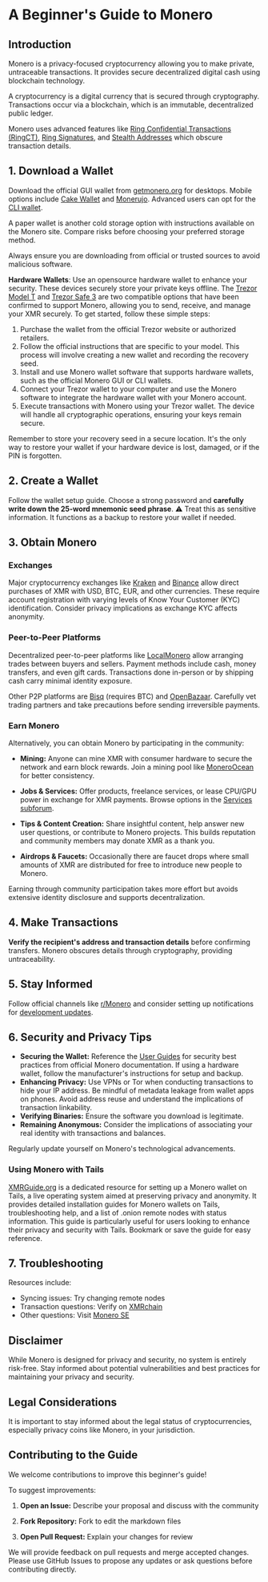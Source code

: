 # A Beginner's Guide to Monero

## Introduction
Monero is a privacy-focused cryptocurrency allowing you to make private, untraceable transactions. It provides secure decentralized digital cash using blockchain technology.

A cryptocurrency is a digital currency that is secured through cryptography. Transactions occur via a blockchain, which is an immutable, decentralized public ledger.

Monero uses advanced features like [Ring Confidential Transactions (RingCT)](https://www.getmonero.org/resources/moneropedia/ringCT.html), [Ring Signatures](https://www.getmonero.org/resources/moneropedia/ringsignatures.html), and [Stealth Addresses](https://www.getmonero.org/resources/moneropedia/stealthaddress.html) which obscure transaction details. 


## 1. Download a Wallet 
Download the official GUI wallet from [getmonero.org](https://www.getmonero.org/downloads/) for desktops. Mobile options include [Cake Wallet](https://cakewallet.com/) and [Monerujo](https://www.monerujo.io/). Advanced users can opt for the [CLI wallet](https://www.getmonero.org/resources/user-guides/monero-wallet-cli.html). 

A paper wallet is another cold storage option with instructions available on the Monero site. Compare risks before choosing your preferred storage method.

Always ensure you are downloading from official or trusted sources to avoid malicious software.

**Hardware Wallets**: Use an opensource hardware wallet to enhance your security. These devices securely store your private keys offline. The [Trezor Model T](https://trezor.io/trezor-model-t) and [Trezor Safe 3](https://trezor.io/trezor-safe-3) are two compatible options that have been confirmed to support Monero, allowing you to send, receive, and manage your XMR securely. To get started, follow these simple steps:
1. Purchase the wallet from the official Trezor website or authorized retailers.
2. Follow the official instructions that are specific to your model. This process will involve creating a new wallet and recording the recovery seed.
3. Install and use Monero wallet software that supports hardware wallets, such as the official Monero GUI or CLI wallets.
4. Connect your Trezor wallet to your computer and use the Monero software to integrate the hardware wallet with your Monero account.
5. Execute transactions with Monero using your Trezor wallet. The device will handle all cryptographic operations, ensuring your keys remain secure.

Remember to store your recovery seed in a secure location. It's the only way to restore your wallet if your hardware device is lost, damaged, or if the PIN is forgotten.


## 2. Create a Wallet
Follow the wallet setup guide. Choose a strong password and **carefully write down the 25-word mnemonic seed phrase**. ⚠️ Treat this as sensitive information. It functions as a backup to restore your wallet if needed.  


## 3. Obtain Monero 
### Exchanges
Major cryptocurrency exchanges like [Kraken](https://www.kraken.com/) and [Binance](https://www.binance.com/) allow direct purchases of XMR with USD, BTC, EUR, and other currencies. These require account registration with varying levels of Know Your Customer (KYC) identification. Consider privacy implications as exchange KYC affects anonymity.

### Peer-to-Peer Platforms
Decentralized peer-to-peer platforms like [LocalMonero](https://localmonero.co/) allow arranging trades between buyers and sellers. Payment methods include cash, money transfers, and even gift cards. Transactions done in-person or by shipping cash carry minimal identity exposure.  

Other P2P platforms are [Bisq](https://bisq.network/) (requires BTC) and [OpenBazaar](https://openbazaar.org/). Carefully vet trading partners and take precautions before sending irreversible payments.

### Earn Monero
Alternatively, you can obtain Monero by participating in the community:

- **Mining:** Anyone can mine XMR with consumer hardware to secure the network and earn block rewards. Join a mining pool like [MoneroOcean](https://moneroocean.stream/) for better consistency.

- **Jobs & Services:** Offer products, freelance services, or lease CPU/GPU power in exchange for XMR payments. Browse options in the [Services subforum](https://forum.getmonero.org/8/services).  

- **Tips & Content Creation:** Share insightful content, help answer new user questions, or contribute to Monero projects. This builds reputation and community members may donate XMR as a thank you.

- **Airdrops & Faucets:** Occasionally there are faucet drops where small amounts of XMR are distributed for free to introduce new people to Monero.

Earning through community participation takes more effort but avoids extensive identity disclosure and supports decentralization.


## 4. Make Transactions   
**Verify the recipient's address and transaction details** before confirming transfers. Monero obscures details through cryptography, providing untraceability.


## 5. Stay Informed  
Follow official channels like [r/Monero](https://www.reddit.com/r/Monero/) and consider setting up notifications for [development updates](https://www.getmonero.org/resources/developer-guides/).  


## 6. Security and Privacy Tips
- **Securing the Wallet:** Reference the [User Guides](https://www.getmonero.org/resources/user-guides/) for security best practices from official Monero documentation. If using a hardware wallet, follow the manufacturer's instructions for setup and backup.
- **Enhancing Privacy:** Use VPNs or Tor when conducting transactions to hide your IP address. Be mindful of metadata leakage from wallet apps on phones. Avoid address reuse and understand the implications of transaction linkability. 
- **Verifying Binaries:** Ensure the software you download is legitimate.
- **Remaining Anonymous:** Consider the implications of associating your real identity with transactions and balances.

Regularly update yourself on Monero's technological advancements.

###  Using Monero with Tails 
[XMRGuide.org](https://www.xmrguide.org) is a dedicated resource for setting up a Monero wallet on Tails, a live operating system aimed at preserving privacy and anonymity. It provides detailed installation guides for Monero wallets on Tails, troubleshooting help, and a list of .onion remote nodes with status information. This guide is particularly useful for users looking to enhance their privacy and security with Tails. Bookmark or save the guide for easy reference.


## 7. Troubleshooting    
Resources include:
- Syncing issues: Try changing remote nodes
- Transaction questions: Verify on [XMRchain](https://xmrchain.net/)   
- Other questions: Visit [Monero SE](https://monero.stackexchange.com/)


## Disclaimer
While Monero is designed for privacy and security, no system is entirely risk-free. Stay informed about potential vulnerabilities and best practices for maintaining your privacy and security. 


## Legal Considerations
It is important to stay informed about the legal status of cryptocurrencies, especially privacy coins like Monero, in your jurisdiction.


## Contributing to the Guide
We welcome contributions to improve this beginner's guide!

To suggest improvements:  

1. **Open an Issue:** Describe your proposal and discuss with the community

2. **Fork Repository:** Fork to edit the markdown files  

3. **Open Pull Request:** Explain your changes for review

We will provide feedback on pull requests and merge accepted changes. Please use GitHub Issues to propose any updates or ask questions before contributing directly.
